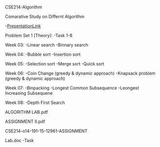 CSE214-Algorithm

Comarative Study on Differnt Algorithm

-[PresentationLink](https://drive.google.com/file/d/1ImpvTScIhlAxOPQIjmAQYbR8Jyrye0pp/view?fbclid=IwAR0KvtYUVHnOWDjhiCMRPOzm-4W-o1Ao7vMNcMjBVwcDkU09TkttXDsB2LI)

Problem Set 1 
[Theory]:
-Task 1-8

Week 03:
-Linear search
-Binnary search

Week 04:
-Bubble sort
-Insertion sort

Week 05:
-Selection sort
-Merge sort
-Quick sort

Week 06:
-Coin Change (greedy & dynamic approach)
-Knapsack problem (greedy & dynamic approach)

Week 07:
-Binpacking
-Longest Common Subsequence
-Leongest Increasing Subsequene

Week 08:
-Depth First Search 

ALGORITHM LAB.pdf

ASSIGNMENT II.pdf

CSE214-o14-191-15-12961-ASSIGNMENT

Lab.doc
-Task



